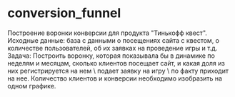 # conversion_funnel
Построение воронки конверсии для продукта "Тинькофф квест".
Исходные данные: база с данными о посещениях сайта с квестом, о количестве пользователей, об их заявках на проведение игры и т.д.
Задача: Построить воронку, которая показывала бы в динамике по неделям и месяцам, сколько клиентов посещает сайт, и какая доля из них регистрируется на нем \ подает заявку на игру \ по факту приходит на нее. Количество клиентов и конверсии необходимо изобразить на одном графике.

